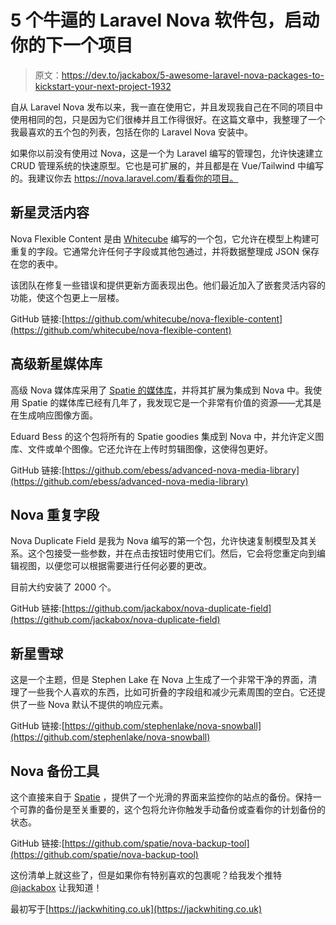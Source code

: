 # 5 个牛逼的 Laravel Nova 软件包，启动你的下一个项目

> 原文：<https://dev.to/jackabox/5-awesome-laravel-nova-packages-to-kickstart-your-next-project-1932>

自从 Laravel Nova 发布以来，我一直在使用它，并且发现我自己在不同的项目中使用相同的包，只是因为它们很棒并且工作得很好。在这篇文章中，我整理了一个我最喜欢的五个包的列表，包括在你的 Laravel Nova 安装中。

如果你以前没有使用过 Nova，这是一个为 Laravel 编写的管理包，允许快速建立 CRUD 管理系统的快速原型。它也是可扩展的，并且都是在 Vue/Tailwind 中编写的。我建议你去 https://nova.laravel.com/看看你的项目。

## 新星灵活内容

Nova Flexible Content 是由 [Whitecube](https://github.com/whitecube) 编写的一个包，它允许在模型上构建可重复的字段。它通常允许任何子字段或其他包通过，并将数据整理成 JSON 保存在您的表中。

该团队在修复一些错误和提供更新方面表现出色。他们最近加入了嵌套灵活内容的功能，使这个包更上一层楼。

GitHub 链接:[https://github.com/whitecube/nova-flexible-content](https://github.com/whitecube/nova-flexible-content)

## 高级新星媒体库

高级 Nova 媒体库采用了 [Spatie 的媒体库](https://github.com/spatie/laravel-medialibrary)，并将其扩展为集成到 Nova 中。我使用 Spatie 的媒体库已经有几年了，我发现它是一个非常有价值的资源——尤其是在生成响应图像方面。

Eduard Bess 的这个包将所有的 Spatie goodies 集成到 Nova 中，并允许定义图库、文件或单个图像。它还允许在上传时剪辑图像，这使得包更好。

GitHub 链接:[https://github.com/ebess/advanced-nova-media-library](https://github.com/ebess/advanced-nova-media-library)

## Nova 重复字段

Nova Duplicate Field 是我为 Nova 编写的第一个包，允许快速复制模型及其关系。这个包接受一些参数，并在点击按钮时使用它们。然后，它会将您重定向到编辑视图，以便您可以根据需要进行任何必要的更改。

目前大约安装了 2000 个。

GitHub 链接:[https://github.com/jackabox/nova-duplicate-field](https://github.com/jackabox/nova-duplicate-field)

## 新星雪球

这是一个主题，但是 Stephen Lake 在 Nova 上生成了一个非常干净的界面，清理了一些我个人喜欢的东西，比如可折叠的字段组和减少元素周围的空白。它还提供了一些 Nova 默认不提供的响应元素。

GitHub 链接:[https://github.com/stephenlake/nova-snowball](https://github.com/stephenlake/nova-snowball)

## Nova 备份工具

这个直接来自于 [Spatie](https://github.com/spatie) ，提供了一个光滑的界面来监控你的站点的备份。保持一个可靠的备份是至关重要的，这个包将允许你触发手动备份或查看你的计划备份的状态。

GitHub 链接:[https://github.com/spatie/nova-backup-tool](https://github.com/spatie/nova-backup-tool)

这份清单上就这些了，但是如果你有特别喜欢的包裹呢？给我发个推特 [@jackabox](https://twitter.com/jackabox) 让我知道！

最初写于[https://jackwhiting.co.uk](https://jackwhiting.co.uk)